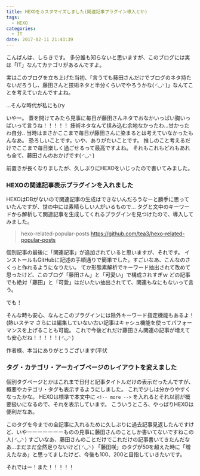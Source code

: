 ```yaml
---
title: HEXOをカスタマイズしました(関連記事プラグイン導入とか)
tags:
  - HEXO
categories:
  - IT
date: 2017-02-11 21:43:39
---
```


こんばんは、しらきです。
多分誰も知らないと思いますが、このブログには実は「IT」なんてカテゴリがあるんですよ。
<!-- more -->
実はこのブログを立ち上げた当初、「言うても藤田さんだけでブログのネタ持たないだろうし、藤田さんと技術ネタと半分くらいでやろうかな( ◜◡◝ )」なんてことを考えていたんですよね。

…そんな時代が私にも(ry

いやー。
蓋を開けてみたら見事に毎日が藤田さんネタでおなかいっぱい胸いっぱいって言うね！！！！！
技術ネタなんて挟み込む余地なかったわ…甘かったわ自分‥
当時はまさかここまで毎日が藤田さんに染まるとは考えていなかったもんなあ。
恐ろしいことです。いや、ありがたいことです。
推しのこと考えるだけでここまで毎日楽しく過ごせるって最高ですよね。
それもこれもどれもあれも全て、藤田さんのおかげです( ◜◡◝ )

前置きが長くなりましたが、久しぶりにHEXOをいじったので書いてみました。

### HEXOの関連記事表示プラグインを入れました

HEXOはDBがないので関連記事の生成はできないんだろうなーと勝手に思っていたんですが、世の中には素晴らしい人がいるもので…
タグと文中のキーワードから解析して関連記事を生成してくれるプラグインを見つけたので、導入してみました。

> hexo-related-popular-posts
> https://github.com/tea3/hexo-related-popular-posts

個別記事の最後に「関連記事」が追加されていると思いますが、それです。
インストールもGitHubに記述の手順通りで簡単でした。すごいなあ、こんなのさくっと作れるようになりたい。
てか形態素解析でキーワード抽出されて改めて思ったけど、このブログ「藤田さん」と「可愛い」で構成されすぎｗ
どの記事でも絶対「藤田」と「可愛」はだいたい抽出されてて、関連もなにもないって言う。

でも！

そんな時も安心、なんとこのプラグインには除外キーワード指定機能もあるよ！(熱いステマ
さらには編集していない古い記事はキャシュ機能を使ってパフォーマンスを上げることも可能。
これで今後どれだけ藤田さん関連の記事が増えても安心だね！！！！！( ◜◡◝ )

作者様、本当にありがとうございます(平伏

### タグ・カテゴリ・アーカイブページのレイアウトを変えました

個別タグページとかはこれまで日付と記事タイトルだけの表示だったんですが、概要やカテゴリ・タグも表示するようにしました。
これで少しは分かりやすくなったかな。
HEXOは標準で本文中に `<!-- more -->` を入れるとそれ以前が概要扱いになるので、それを表示しています。
こういうところ、やっぱりHEXOは便利だなあ。

このタグを今までの全記事に入れるために久しぶりに過去記事見返したんですけど、いやーーーーーーーものの見事に藤田さんのことしか書いてないですねこの人( ◜◡◝ )
すごいなあ、藤田さんのことだけでこれだけの記事書いてきたんだなあ…まだまだ全然足りないけど( ◜◡◝ )
「藤田咲」のタグが50を超えた時に「増えたなあ」と思ってましたけど、今後も100、200と目指していきたいです。

それではー！また！！！！！
